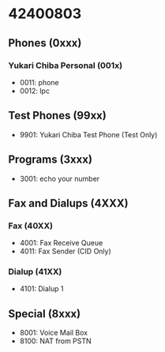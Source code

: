 # 42400803

## Phones (0xxx)

### Yukari Chiba Personal (001x)

- 0011: phone
- 0012: lpc

## Test Phones (99xx)

- 9901: Yukari Chiba Test Phone (Test Only)

## Programs (3xxx)

- 3001: echo your number

## Fax and Dialups (4XXX)

### Fax (40XX)

- 4001: Fax Receive Queue
- 4011: Fax Sender (CID Only)

### Dialup (41XX)

- 4101: Dialup 1

## Special (8xxx)

- 8001: Voice Mail Box
- 8100: NAT from PSTN
